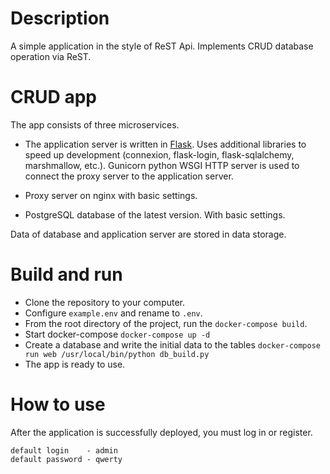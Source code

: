 # Description

A simple application in the style of ReST Api. Implements CRUD database operation via ReST.

# CRUD app

The app consists of three microservices.

- The application server is written in [Flask](http://flask.pocoo.org/). Uses additional libraries to speed up development (connexion, flask-login, flask-sqlalchemy, marshmallow, etc.).
Gunicorn python WSGI HTTP server is used to connect the proxy server to the application server.

- Proxy server on nginx with basic settings.
 
- PostgreSQL database of the latest version. With basic settings.

Data of database and application server are stored in data storage.

# Build and run

- Clone the repository to your computer.
- Configure `example.env` and rename to `.env`.
- From the root directory of the project, run the `docker-compose build`.
- Start docker-compose `docker-compose up -d`
- Create a database and write the initial data to the tables `docker-compose run web /usr/local/bin/python db_build.py`
- The app is ready to use.

# How to use

After the application is successfully deployed, you must log in or register.
```
default login    - admin
default password - qwerty
```

